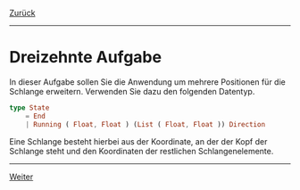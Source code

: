 [Zurück](Lists.md)

---

# Dreizehnte Aufgabe

In dieser Aufgabe sollen Sie die Anwendung um mehrere Positionen für die Schlange erweitern.
Verwenden Sie dazu den folgenden Datentyp.

```elm
type State
    = End
    | Running ( Float, Float ) (List ( Float, Float )) Direction
```

Eine Schlange besteht hierbei aus der Koordinate, an der der Kopf der Schlange steht und den Koordinaten der restlichen Schlangenelemente.

---

[Weiter](Collisions.md)
